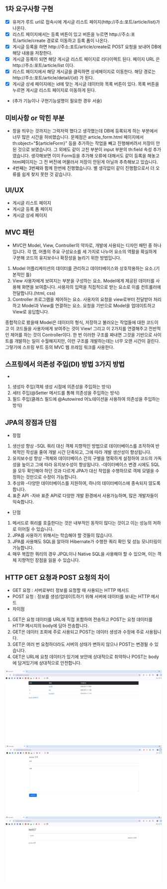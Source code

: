 ## 1차 요구사항 구현
- [x] 유저가 루트 url로 접속시에 게시글 리스트 페이지(http://주소:포트/article/list)가 나온다.
- [x] 리스트 페이지에서는 등록 버튼이 있고 버튼을 누르면 http://주소:포트/article/create 경로로 이동하고 등록 폼이 나온다.
- [x] 게시글 등록을 하면 http://주소:포트/article/create로 POST 요청을 보내어 DB에 해당 내용을 저장한다.
- [x] 게시글 등록이 되면 해당 게시글 리스트 페이지로 리다이렉트 된다. 페이지 URL 은 http://주소:포트/article/list 이다.
- [x] 리스트 페이지에서 해당 게시글을 클릭하면 상세페이지로 이동한다. 해당 경로는 http://주소:포트/article/detail/{id} 가 된다.
- [x] 게시글 상세 페이지에는 id에 맞는 게시글 데이터와 목록 버튼이 있다. 목록 버튼을 누르면 게시글 리스트 페이지로 이동하게 된다.

- (추가 기능이나 구현기능설명이 필요한 경우 서술)

## 미비사항 or 막힌 부분
- 창을 띄우는 것까지는 그럭저럭 했다고 생각했는데 DB에 등록되게 하는 부분에서 너무 많은 시간을 허비했습니다.
문제점은 article_form.html 페이지에서 th:object="${articleForm}" 등을 추가하는 작업을 빼고 진행해버려서 저장이 안된 것으로 보였습니다.
그 외에도 같이 고친 부분이 input 부분의 th:field 속성 추가였습니다.
생각해보면 이미 Form등을 추가해 오류에 대해서도 같이 등록을 해놓고 html페이지는 그 전 버전에 머물러서 저장이 안된게 아닐까 추측해보고 있습니다.
- 4번째는 3번째와 함께 한번에 진행했습니다. 별 생각없이 같이 진행함으로서 더 오류를 쉽게 찾지 못한 것 같습니다.

## UI/UX
- 게시글 리스트 페이지
- 게시글 등록 폼 페이지
- 게시글 상세 페이지

## MVC 패턴
- MVC란 Model, View, Controller의 약자로, 개발에 사용되는 디자인 패턴 중 하나입니다.
각 앱, 어플의 주요 구성요소를 세 가지로 나누어 요소의 역활을 확실하게 구분해 코드의 유지보수나 확장성을 늘리기 위한 방법입니다.
1. Model
어플리케이션의 데이터를 관리하고 데이터베이스와 상호작용하는 요소.(기본적인 틀)
2. View
사용자에게 보여지는 부분을 구성하는 요소.
Model에게 제공된 데이터를 사용해 화면을 보여줍니다.
사용자의 입력을 직접적으로 받는 요소로 이를 컨트롤러에 전달합니다.(html, css)
3. Controller
프로그램을 제어하는 요소.
사용자의 요청을 view로부터 전달받아 처리하고 Model과 View를 연결하는 요소.
요청을 기반으로 Model을 업데이트하고 View로 응답합니다.

종합적으로 봤을때 Model은 데이터의 형식, 저장하고 불러오는 작업들에 대한 코드이고 이 코드들을 사용자에게 보여주는 것이 View! 그리고 이 2가지를 연결해주고 전반적인 제어를 하는 것이 Controller이다.
한 번 이러한 구조를 짜내면 그것을 기반으로 사이트를 개발하는 일이 수월해지지만, 이런 구조를 개발하는데는 너무 오랜 시간이 걸린다.
그렇기에 스프링 부트 등의 MVC 웹 프레임 워크를 사용한다.

## 스프링에서 의존성 주입(DI) 방법 3가지 방법
-
1. 생성자 주입(객체 생성 시점에 의존성을 주입하는 방식)
2. 세터 주입(@Setter 메서드를 통해 의존성을 주입하는 방식)
3. 필드 주입(클래스 필드에 @Autowired 어노테이션을 사용하여 의존성을 주입하는 방식)

## JPA의 장점과 단점
- 장점
1. 생산성 향상 
-SQL 쿼리 대신 객체 지향적인 방법으로 데이터베이스를 조작하여 반복적인 작성을 줄여 개발 시간 단축되고, 그에 따라 개발 생산성이 향상됩니다. 
2. 유지보수성 향상
-객체와 데이터베이스 간의 구별을 명확하게 설정하여 코드의 가독성을 높이고 그에 따라 유지보수성이 향상됩니다.
-데이터베이스 변경 시에도 SQL을 모두 확인해야 하던 것과 다르게 JPA가 대신 작업을 수행하므로 객체 모델을 수정하는 것만으로 수정이 가능합니다.
3. 추상화
-다양한 데이터베이스를 지원하여, 하나의 데이터베이스에 종속되지 않도록 합니다.
4. 표준 API
-자바 표준 API로 다양한 개발 환경에서 사용가능하며, 많은 개발자들이 익숙합니다.

- 단점
1. 메서드로 쿼리를 호출한다는 것은 내부적인 동작이 많다는 것이고 이는 성능의 저하로 이어질 수 있습니다.
2. JPA를 사용하기 위해서는 학습해야 할 것들이 많습니다.
3. JPA를 사용해도 SQL을 알아야 Hibernate가 수행한 쿼리 확인 및 성능 모니터링이 가능합니다.
3. 매우 복잡한 쿼리의 경우 JPQL이나 Native SQL을 사용해야 할 수 있으며, 이는 객체 지향적인 장점을 잃을 수 있습니다.


## HTTP GET 요청과 POST 요청의 차이
- GET 요청 : 서버로부터 정보를 요청할 때 사용되는 HTTP 메서드
- POST 요청 : 정보를 생성/업데이트하기 위해 서버에 데이터를 보내는 HTTP 메서드
- 차이점
1. GET은 요청 데이터를 URL에 직접 포함하여 전송하고 POST는 요청 데이터를 HTTP 메시지의 body에 담아 전송합니다.
2. GET은 데이터 조회에 주로 사용되고 POST는 데이터 생성과 수정에 주로 사용됩니다.
3. GET은 여러 번 요청하더라도 서버의 상태가 변하지 않으나 POST는 변경될 수 있습니다.
4. GET은 URL에 요청 데이터가 있기에 보안에 상대적으로 취약하나 POST는 body에 담겨있기에 상대적으로 안전합니다.



![화면 캡처 2024-09-13 113440.jpg](img%2F%ED%99%94%EB%A9%B4%20%EC%BA%A1%EC%B2%98%202024-09-13%20113440.jpg)
![화면 캡처 2024-09-13 113545.jpg](img%2F%ED%99%94%EB%A9%B4%20%EC%BA%A1%EC%B2%98%202024-09-13%20113545.jpg)
![화면 캡처 2024-09-13 113609.jpg](img%2F%ED%99%94%EB%A9%B4%20%EC%BA%A1%EC%B2%98%202024-09-13%20113609.jpg)